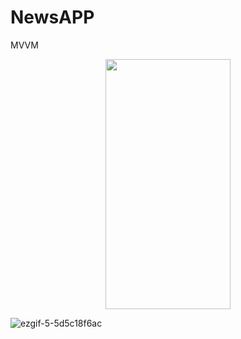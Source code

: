 # NewsAPP
MVVM
<p align="center"><img data-canonical-src="https://user-images.githubusercontent.com/36533867/201954684-e12c2600-7de2-48c2-9b2c-b1b6bf37d1f9.gif" src="https://user-images.githubusercontent.com/36533867/201954684-e12c2600-7de2-48c2-9b2c-b1b6bf37d1f9.gif" width="200" height="400"
/></p>

![ezgif-5-5d5c18f6ac](https://user-images.githubusercontent.com/36533867/201954684-e12c2600-7de2-48c2-9b2c-b1b6bf37d1f9.gif)
